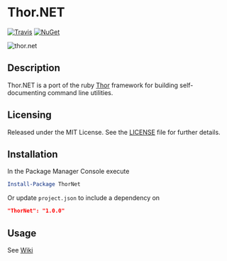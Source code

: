 # Thor.NET

[![Travis](https://img.shields.io/travis/joncloud/thor_net.svg)](https://travis-ci.org/joncloud/thor_net/)
[![NuGet](https://img.shields.io/nuget/v/ThorNet.svg)](https://www.nuget.org/packages/ThorNet/)

<img src="https://raw.githubusercontent.com/joncloud/thor_net/master/nuget.png" alt="thor.net" />

## Description
Thor.NET is a port of the ruby [Thor][] framework for building self-documenting command line utilities.

[Thor]: http://whatisthor.com/

## Licensing
Released under the MIT License.  See the [LICENSE][] file for further details.

[license]: LICENSE.md

## Installation
In the Package Manager Console execute

```powershell
Install-Package ThorNet
```

Or update `project.json` to include a dependency on

```json
"ThorNet": "1.0.0"
```

## Usage
See [Wiki][]

[Wiki]: https://github.com/joncloud/thor_net/wiki/Usage
